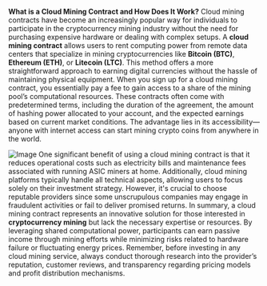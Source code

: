 **What is a Cloud Mining Contract and How Does It Work?**
Cloud mining contracts have become an increasingly popular way for individuals to participate in the cryptocurrency mining industry without the need for purchasing expensive hardware or dealing with complex setups. A **cloud mining contract** allows users to rent computing power from remote data centers that specialize in mining cryptocurrencies like **Bitcoin (BTC)**, **Ethereum (ETH)**, or **Litecoin (LTC)**. This method offers a more straightforward approach to earning digital currencies without the hassle of maintaining physical equipment.
When you sign up for a cloud mining contract, you essentially pay a fee to gain access to a share of the mining pool’s computational resources. These contracts often come with predetermined terms, including the duration of the agreement, the amount of hashing power allocated to your account, and the expected earnings based on current market conditions. The advantage lies in its accessibility—anyone with internet access can start mining crypto coins from anywhere in the world.

![Image](https://github.com/user-attachments/assets/d7419ec9-dc67-403f-bf28-8faea5f1f74f)
One significant benefit of using a cloud mining contract is that it reduces operational costs such as electricity bills and maintenance fees associated with running ASIC miners at home. Additionally, cloud mining platforms typically handle all technical aspects, allowing users to focus solely on their investment strategy. However, it's crucial to choose reputable providers since some unscrupulous companies may engage in fraudulent activities or fail to deliver promised returns.
In summary, a cloud mining contract represents an innovative solution for those interested in **cryptocurrency mining** but lack the necessary expertise or resources. By leveraging shared computational power, participants can earn passive income through mining efforts while minimizing risks related to hardware failure or fluctuating energy prices.
Remember, before investing in any cloud mining service, always conduct thorough research into the provider’s reputation, customer reviews, and transparency regarding pricing models and profit distribution mechanisms.
